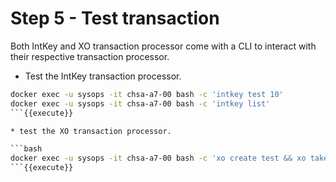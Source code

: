 # Step 5 - Test transaction

Both IntKey and XO transaction processor come with a CLI to interact with their respective transaction processor.

* Test the IntKey transaction processor.

```bash
docker exec -u sysops -it chsa-a7-00 bash -c 'intkey test 10'
docker exec -u sysops -it chsa-a7-00 bash -c 'intkey list'
```{{execute}}

* test the XO transaction processor.

```bash
docker exec -u sysops -it chsa-a7-00 bash -c 'xo create test && xo take test 5 && xo list'
```{{execute}}

